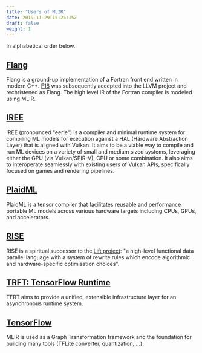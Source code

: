 ```yaml
---
title: "Users of MLIR"
date: 2019-11-29T15:26:15Z
draft: false
weight: 1
---
```


In alphabetical order below.

## [Flang](https://github.com/llvm/llvm-project/tree/master/flang)

Flang is a ground-up implementation of a Fortran front end written in modern C++.
[F18](https://github.com/flang-compiler/f18) was subsequently accepted into the
LLVM project and rechristened as Flang. The high level IR of the Fortran compiler
is modeled using MLIR.

## [IREE](https://github.com/google/iree)

IREE (pronounced "eerie") is a compiler and minimal runtime system for
compiling ML models for execution against a HAL (Hardware Abstraction Layer)
that is aligned with Vulkan. It aims to be a viable way to compile and run
ML devices on a variety of small and medium sized systems, leveraging either
the GPU (via Vulkan/SPIR-V), CPU or some combination. It also aims to
interoperate seamlessly with existing users of Vulkan APIs, specifically
focused on games and rendering pipelines.

## [PlaidML](https://github.com/plaidml/plaidml)

PlaidML is a tensor compiler that facilitates reusable and performance portable
ML models across various hardware targets including CPUs, GPUs, and
accelerators.

## [RISE](https://rise-lang.org/)

RISE is a spiritual successor to the
[Lift project](http://www.lift-project.org/): "a high-level functional data
parallel language with a system of rewrite rules which encode algorithmic
and hardware-specific optimisation choices".

## [TRFT: TensorFlow Runtime](https://github.com/tensorflow/runtime)

TFRT aims to provide a unified, extensible infrastructure layer for an
asynchronous runtime system.

## [TensorFlow](https://www.tensorflow.org/mlir)

MLIR is used as a Graph Transformation framework and the foundation for
building many tools (TFLite converter, quantization, ...).


